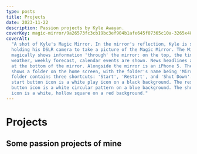 ```yaml
---
type: posts
title: Projects
date: 2023-11-22
description: Passion projects by Kyle Awayan.
coverKey: magic-mirror/9a26573fc3cb19bc3ef904b1afe645f07365c10a-3265x4898.webp
coverAlt:
  "A shot of Kyle's Magic Mirror. In the mirror's reflection, Kyle is seen
  holding his DSLR camera to take a picture of the Magic Mirror. The Mirror
  magically shows information 'through' the mirror: on the top, the time, date,
  weather, weekly forecast, calendar events are shown. News headlines are shown
  at the bottom of the mirror. Alongside the mirror is an iPhone 5. The iPhone
  shows a folder on the home screen, with the folder's name being 'Mirror'. The
  folder contains three shortcuts: 'Start', 'Restart', and 'Shut Down'. The
  start button icon is a white play icon on a black background. The restart
  button icon is a white circular pattern on a blue background. The shut down
  icon is a white, hollow square on a red background."
---
```


# Projects

## Some passion projects of mine
